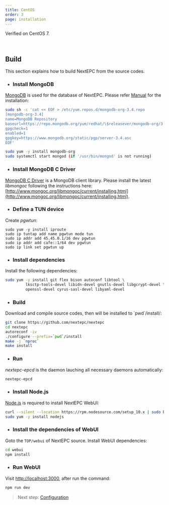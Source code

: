 ```yaml
---
title: CentOS
order: 3
page: installation
---
```


Verified on CentOS 7.

<br/>

## Build

This section explains how to build NextEPC from the source codes.


* ### Install MongoDB
[MongoDB](https://www.mongodb.com) is used for the database of NextEPC.
Please refer [Manual](https://docs.mongodb.com/manual/installation/) for the installation:
```bash
sudo sh -c 'cat << EOF > /etc/yum.repos.d/mongodb-org-3.4.repo
[mongodb-org-3.4]
name=MongoDB Repository
baseurl=https://repo.mongodb.org/yum/redhat/\$releasever/mongodb-org/3.4/x86_64/
gpgcheck=1
enabled=1
gpgkey=https://www.mongodb.org/static/pgp/server-3.4.asc
EOF'

sudo yum -y install mongodb-org
sudo systemctl start mongod (if '/usr/bin/mongod' is not running)
```

* ### Install MongoDB C Driver
[MongoDB C Driver](http://www.mongoc.org/libmongoc/current/index.html) is a MongoDB client library. Please install the latest *libmongoc* following the instructions here: [http://www.mongoc.org/libmongoc/current/installing.html](http://www.mongoc.org/libmongoc/current/installing.html). 


* ### Define a TUN device
Create *pgwtun*:
```
sudo yum -y install iproute
sudo ip tuntap add name pgwtun mode tun
sudo ip addr add 45.45.0.1/16 dev pgwtun
sudo ip addr add cafe::1/64 dev pgwtun
sudo ip link set pgwtun up
```

* ### Install dependencies
Install the following dependencies:
```bash
sudo yum -y install git flex bison autoconf libtool \
         lksctp-tools-devel libidn-devel gnutls-devel libgcrypt-devel \
         openssl-devel cyrus-sasl-devel libyaml-devel
```

* ### Build
Download and compile source codes, then will be installed to \`pwd\`/install/:
```bash
git clone https://github.com/nextepc/nextepc
cd nextepc
autoreconf -iv
./configure --prefix=`pwd`/install
make -j `nproc`
make install
```

* ### Run
*nextepc-epcd* is the daemon lauching all necessary daemons automatically:
```bash
nextepc-epcd
```

* ### Install Node.js
[Node.js](https://nodejs.org) is required to install NextEPC WebUI:
```bash
curl --silent --location https://rpm.nodesource.com/setup_10.x | sudo bash -
sudo yum -y install nodejs
```

* ### Install the dependencies of WebUI
Goto the `TOP/webui` of NextEPC source. Install WebUI dependencies:
```bash
cd webui
npm install
```

* ### Run WebUI
Visit [http://localhost:3000](http://localhost:3000), after run the command:
```bash
npm run dev
```

> Next step: [Configuration](/configuration)

